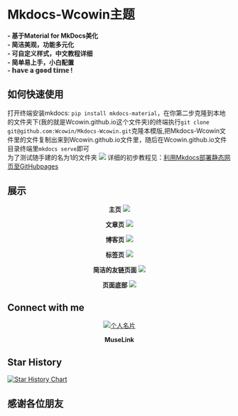 # Mkdocs-Wcowin主题

**- 基于Material for MkDocs美化**  
**- 简洁美观，功能多元化**  
**- 可自定义样式，中文教程详细**  
**- 简单易上手，小白配置**  
**- 𝕙𝕒𝕧𝕖 𝕒 𝕘𝕠𝕠𝕕 𝕥𝕚𝕞𝕖 !**

## 如何快速使用
打开终端安装mkdocs: `pip install mkdocs-material`，在你第二步克隆到本地的文件夹下(我的就是Wcowin.github.io这个文件夹)的终端执行`git clone git@github.com:Wcowin/Mkdocs-Wcowin.git`克隆本模版,把Mkdocs-Wcowin文件里的文件复制出来到Wcowin.github.io文件里，随后在Wcowin.github.io文件目录终端里`mkdocs serve`即可  
为了测试随手建的名为1的文件夹
![](https://cn.mcecy.com/image/20231014/f94d765bd86d56d35f7d558270d21bd5.png)
详细的初步教程见：[利用Mkdocs部署静态网页至GitHubpages](README-CN.md)

## 展示
<center>

**主页**
![](https://cn.mcecy.com/image/20231014/cda59880832afc0431a15b5c1ccc2203.png)  

**文章页**
![](https://cn.mcecy.com/image/20231014/589c5daf1c07116225ea93131b7a1a36.png)    

**博客页**
![](https://cn.mcecy.com/image/20231014/404bafe5eb3d7259638e442b2c31729b.png)  

**标签页**
![](https://cn.mcecy.com/image/20231014/425bf7fef96dd23e80b0c32da0819c5e.png)  

**简洁的友链页面**
![](https://cn.mcecy.com/image/20231014/a6272231f79b3ebd1c91add55be5ec5e.png)  

**页面底部**
![](https://cn.mcecy.com/image/20231014/4631396ede3295cdba9176fbb6b9e02c.png)
</center>

## Connect with me

<center>
<p>
  
  <a href="https://muselink.cc/Wcowin" target="_blank">
    <img src="https://cn.mcecy.com/image/20230822/24afe45d85f111894db6db75d74d1f1d.png" alt="个人名片">
  </a>
</p>  

**MuseLink**
</center>




## Star History

[![Star History Chart](https://api.star-history.com/svg?repos=Wcowin/Mkdocs-Wcowin&type=Date)](https://star-history.com/#Wcowin/Mkdocs-Wcowin&Date)


## 感谢各位朋友

